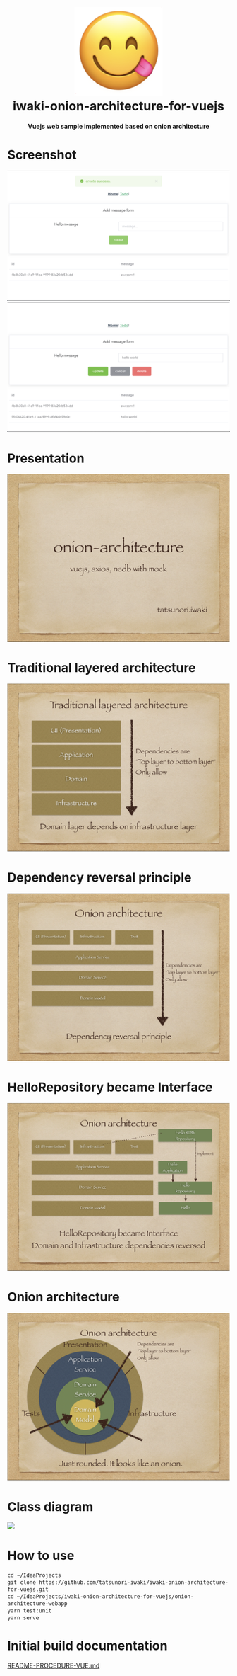 <h1 align="center">
  <br>
  <img src="./docs/icon.png"alt="Markdownify" width="200">
  <br>
  iwaki-onion-architecture-for-vuejs
  <br>
</h1>
<h4 align="center">
  Vuejs web sample implemented based on onion architecture
</h4>

# Screenshot
![](docs/Screenshot-001.png)
![](docs/Screenshot-002.png)

# Presentation
![](docs/Presentation-001.png)

# Traditional layered architecture
![](docs/Presentation-002.png)

# Dependency reversal principle
![](docs/Presentation-003.png)

# HelloRepository became Interface
![](docs/Presentation-004.png)

# Onion architecture
![](docs/Presentation-005.png)

# Class diagram
![](docs/Presentation-006.png)

# How to use
```
cd ~/IdeaProjects
git clone https://github.com/tatsunori-iwaki/iwaki-onion-architecture-for-vuejs.git
cd ~/IdeaProjects/iwaki-onion-architecture-for-vuejs/onion-architecture-webapp
yarn test:unit
yarn serve
```

# Initial build documentation
[README-PROCEDURE-VUE.md](./README-PROCEDURE-VUE.md)

